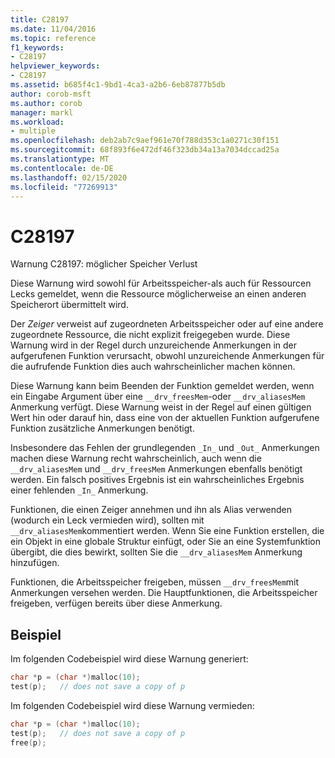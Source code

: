 ```yaml
---
title: C28197
ms.date: 11/04/2016
ms.topic: reference
f1_keywords:
- C28197
helpviewer_keywords:
- C28197
ms.assetid: b685f4c1-9bd1-4ca3-a2b6-6eb87877b5db
author: corob-msft
ms.author: corob
manager: markl
ms.workload:
- multiple
ms.openlocfilehash: deb2ab7c9aef961e70f788d353c1a0271c30f151
ms.sourcegitcommit: 68f893f6e472df46f323db34a13a7034dccad25a
ms.translationtype: MT
ms.contentlocale: de-DE
ms.lasthandoff: 02/15/2020
ms.locfileid: "77269913"
---
```

# <a name="c28197"></a>C28197
Warnung C28197: möglicher Speicher Verlust

 Diese Warnung wird sowohl für Arbeitsspeicher-als auch für Ressourcen Lecks gemeldet, wenn die Ressource möglicherweise an einen anderen Speicherort übermittelt wird.

 Der *Zeiger* verweist auf zugeordneten Arbeitsspeicher oder auf eine andere zugeordnete Ressource, die nicht explizit freigegeben wurde. Diese Warnung wird in der Regel durch unzureichende Anmerkungen in der aufgerufenen Funktion verursacht, obwohl unzureichende Anmerkungen für die aufrufende Funktion dies auch wahrscheinlicher machen können.

 Diese Warnung kann beim Beenden der Funktion gemeldet werden, wenn ein Eingabe Argument über eine `__drv_freesMem`-oder `__drv_aliasesMem` Anmerkung verfügt. Diese Warnung weist in der Regel auf einen gültigen Wert hin oder darauf hin, dass eine von der aktuellen Funktion aufgerufene Funktion zusätzliche Anmerkungen benötigt.

 Insbesondere das Fehlen der grundlegenden `_In_` und `_Out_` Anmerkungen machen diese Warnung recht wahrscheinlich, auch wenn die `__drv_aliasesMem` und `__drv_freesMem` Anmerkungen ebenfalls benötigt werden. Ein falsch positives Ergebnis ist ein wahrscheinliches Ergebnis einer fehlenden `_In_` Anmerkung.

 Funktionen, die einen Zeiger annehmen und ihn als Alias verwenden (wodurch ein Leck vermieden wird), sollten mit `__drv_aliasesMem`kommentiert werden. Wenn Sie eine Funktion erstellen, die ein Objekt in eine globale Struktur einfügt, oder Sie an eine Systemfunktion übergibt, die dies bewirkt, sollten Sie die `__drv_aliasesMem` Anmerkung hinzufügen.

 Funktionen, die Arbeitsspeicher freigeben, müssen `__drv_freesMem`mit Anmerkungen versehen werden. Die Hauptfunktionen, die Arbeitsspeicher freigeben, verfügen bereits über diese Anmerkung.

## <a name="example"></a>Beispiel
 Im folgenden Codebeispiel wird diese Warnung generiert:

```cpp
char *p = (char *)malloc(10);
test(p);   // does not save a copy of p
```

 Im folgenden Codebeispiel wird diese Warnung vermieden:

```cpp
char *p = (char *)malloc(10);
test(p);   // does not save a copy of p
free(p);
```
